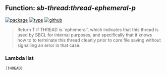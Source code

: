 ## Function: ***sb-thread:thread-ephemeral-p***
[![package](https://img.shields.io/badge/Package-SB--THREAD-5f9ea0.svg?style=social&colorA=999999)](../) [![type](https://img.shields.io/badge/Type-Function-5f9ea0.svg?style=social&colorA=999999)](../#function) [![github](https://img.shields.io/badge/GitHub-View_the_source-5f9ea0.svg?style=social&colorA=999999&logo=github)](https://github.com/sbcl/sbcl/blob/master/src/code/target-thread.lisp/) 

> Return T if THREAD is `ephemeral', which indicates that this thread is
> used by SBCL for internal purposes, and specifically that it knows how to
> to terminate this thread cleanly prior to core file saving without signalling
> an error in that case.

### Lambda list
```
(THREAD)
```
